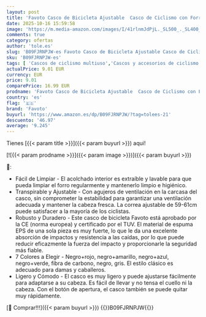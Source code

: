 ```yaml
---
layout: post
title: 'Favoto Casco de Bicicleta Ajustable  Casco de Ciclismo con Forro para Hombre Mujer Adultos  Casco de MTB Carretera Montaña Certificado CE TUV L  59-61cm '
date: 2025-10-16 15:59:58
image: 'https://m.media-amazon.com/images/I/41rlnmJdPjL._SL500_._SL400_.jpg'
comments: true
category: ofertas
author: 'tole.es'
slug: 'B09FJRNPJW-es Favoto Casco de Bicicleta Ajustable Casco de Ciclismo con...'
sku: 'B09FJRNPJW-es'
tags: [ 'Cascos de ciclismo multiuso','Cascos y accesorios de ciclismo','Ciclismo','Deportes y aire libre','Ropa y equipo para deportes','bicicleta','favoto','🇪🇸', ]
actualPrice: 9.01 EUR
currency: EUR
price: 9.01
comparePrice: 16.99 EUR
prodname: 'Favoto Casco de Bicicleta Ajustable  Casco de Ciclismo con Forro para Hombre Mujer Adultos  Casco de MTB Carretera Montaña Certificado CE TUV L  59-61cm '
country: 'es'
flag: '🇪🇸'
brand: 'Favoto'
buyurl: 'https://www.amazon.es/dp/B09FJRNPJW/?tag=tolees-21'
descuento: '46.97'
average: '9.245'
---
```


Tienes [{{< param title >}}]({{< param buyurl >}}) aqui!

[![{{< param prodname >}}]({{< param image >}})]({{< param buyurl >}})

🔎:

- Fácil de Limpiar - El acolchado interior es extraíble y lavable para que pueda limpiar el forro regularmente y mantenerlo limpio e higiénico.
- Transpirable y Ajustable - Con agujeros de ventilación en la carcasa del casco, sin comprometer la estabilidad para garantizar una ventilación adecuada y mantener la cabeza fresca. La correa ajustable de 59-61cm puede satisfacer a la mayoría de los ciclistas.
- Robusto y Duradero - Este casco de bicicleta Favoto está aprobado por la CE (norma europea) y certificado por el TUV. El material de espuma EPS de una sola pieza es muy fuerte, lo que le da una excelente absorción de impactos y resistencia a las caídas, por lo que puede reducir eficazmente la fuerza del impacto y proporcionarle la seguridad más fiable.
- 7 Colores a Elegir - Negro+rojo, negro+amarillo, negro+azul, negro+verde, fibra de carbono, negro, gris. El estilo clásico es adecuado para damas y caballeros.
- Ligero y Cómodo - El casco es muy ligero y puede ajustarse fácilmente para adaptarse a su cabeza. Es fácil de llevar y no tensa el cuello ni la cabeza. Con el botón de apertura, el casco también se puede quitar muy rápidamente.

[🛒 Comprar!!!]({{< param buyurl >}})
{{<world>}}B09FJRNPJW{{</world>}}
